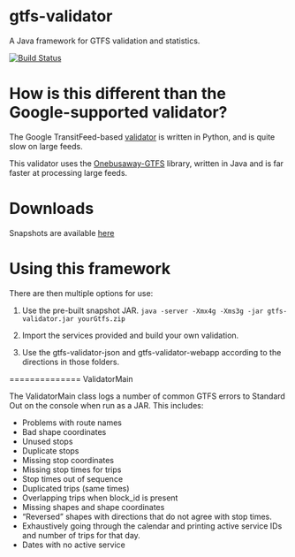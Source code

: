 gtfs-validator
==============

A Java framework for GTFS validation and statistics.

[![Build Status](https://travis-ci.org/conveyal/gtfs-validator.svg?branch=master)](https://travis-ci.org/conveyal/gtfs-validator) 

How is this different than the Google-supported validator?
=============
The Google TransitFeed-based [validator](https://github.com/google/transitfeed/blob/master/feedvalidator.py) is written in Python, and is quite slow on large feeds.

This validator uses the [Onebusaway-GTFS](https://github.com/OneBusAway/onebusaway-gtfs-modules) library, written in Java and is far faster at processing large feeds. 

Downloads
==============
Snapshots are available [here](build.staging.obanyc.com/archiva/repository/snapshots/com/conveyal/gtfs-validation-lib/)

Using this framework
==============
There are then multiple options for use:

1. Use the pre-built snapshot JAR. `java -server -Xmx4g -Xms3g -jar gtfs-validator.jar yourGtfs.zip`

2. Import the services provided and build your own validation.

3. Use the gtfs-validator-json and gtfs-validator-webapp according to the directions in those folders. 

==============
ValidatorMain

The ValidatorMain class logs a number of common GTFS errors to Standard Out on the console when run as a JAR. This includes:

 * Problems with route names
 * Bad shape coordinates
 * Unused stops
 * Duplicate stops
 * Missing stop coordinates
 * Missing stop times for trips
 * Stop times out of sequence
 * Duplicated trips (same times)
 * Overlapping trips when block_id is present
 * Missing shapes and shape coordinates
 * “Reversed” shapes with directions that do not agree with stop times.
 * Exhaustively going through the calendar and printing active service IDs and number of trips for that day.
 * Dates with no active service
